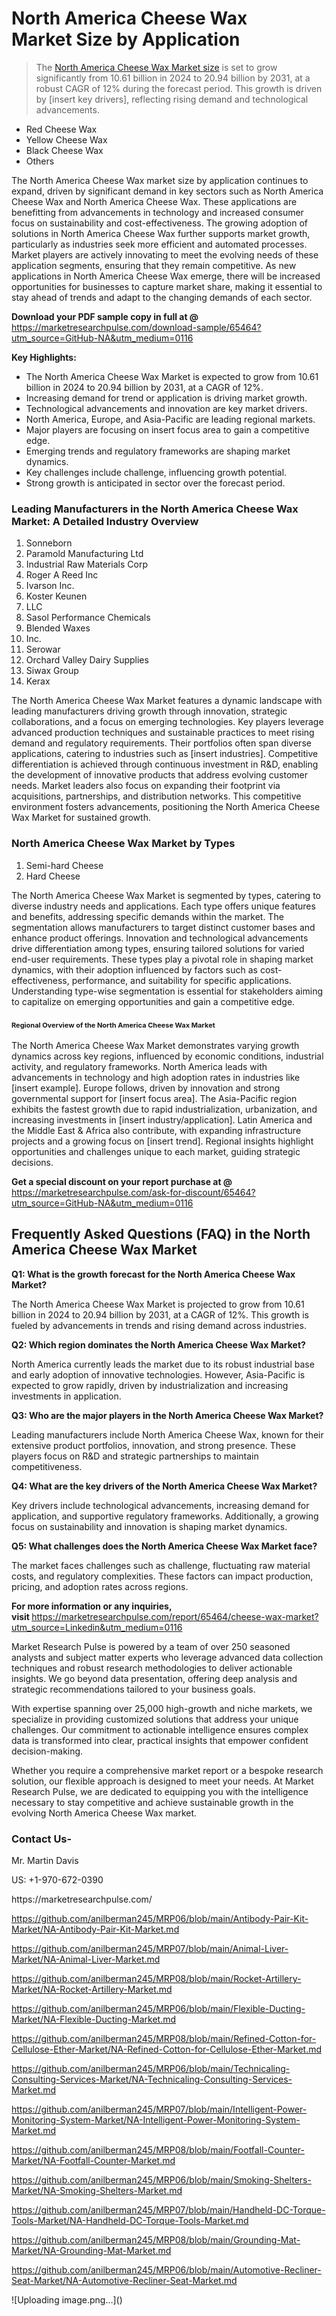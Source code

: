 <h1>North America Cheese Wax Market&nbsp;Size by Application</h1><blockquote><p>The <a href="https://marketresearchpulse.com/download-sample/65464?utm_source=GitHub-NA&amp;utm_medium=0116">North America Cheese Wax Market size</a> is set to grow significantly from 10.61 billion in 2024 to 20.94 billion by 2031, at a robust CAGR of 12% during the forecast period. This growth is driven by [insert key drivers], reflecting rising demand and technological advancements.</p></blockquote><ul><li>Red Cheese Wax<li> Yellow Cheese Wax<li> Black Cheese Wax<li> Others</li></ul><p>The North America Cheese Wax market size by application continues to expand, driven by significant demand in key sectors such as North America Cheese Wax and North America Cheese Wax. These applications are benefitting from advancements in technology and increased consumer focus on sustainability and cost-effectiveness. The growing adoption of solutions in North America Cheese Wax further supports market growth, particularly as industries seek more efficient and automated processes. Market players are actively innovating to meet the evolving needs of these application segments, ensuring that they remain competitive. As new applications in North America Cheese Wax emerge, there will be increased opportunities for businesses to capture market share, making it essential to stay ahead of trends and adapt to the changing demands of each sector.</p><p><strong>Download your PDF sample copy in full at @ </strong><a href="https://marketresearchpulse.com/download-sample/65464?utm_source=GitHub-NA&amp;utm_medium=0116">https://marketresearchpulse.com/download-sample/65464?utm_source=GitHub-NA&amp;utm_medium=0116</a></p><p><strong>Key Highlights: </strong></p><ul><li>The North America Cheese Wax Market is expected to grow from 10.61 billion in 2024 to 20.94 billion by 2031, at a CAGR of 12%.</li><li>Increasing demand for trend or application is driving market growth.</li><li>Technological advancements and innovation are key market drivers.</li><li>North America, Europe, and Asia-Pacific are leading regional markets.</li><li>Major players are focusing on insert focus area to gain a competitive edge.</li><li>Emerging trends and regulatory frameworks are shaping market dynamics.</li><li>Key challenges include challenge, influencing growth potential.</li><li>Strong growth is anticipated in sector over the forecast period.</li></ul><h3>Leading Manufacturers in the North America Cheese Wax Market: A Detailed Industry Overview</h3><ol><li>Sonneborn</li><li>Paramold Manufacturing Ltd</li><li>Industrial Raw Materials Corp</li><li>Roger A Reed Inc</li><li>Ivarson Inc.</li><li>Koster Keunen</li><li>LLC</li><li>Sasol Performance Chemicals</li><li>Blended Waxes</li><li>Inc.</li><li>Serowar</li><li>Orchard Valley Dairy Supplies</li><li>Siwax Group</li><li>Kerax</li></ol><div class="flex max-w-full flex-col flex-grow"><div class="min-h-8 text-message flex w-full flex-col items-end gap-2 whitespace-normal break-words [.text-message+&amp;]:mt-5" dir="auto" data-message-author-role="assistant" data-message-id="fd8432e4-4910-450d-b182-61b7bfb0a01f" data-message-model-slug="gpt-4o"><div class="flex w-full flex-col gap-1 empty:hidden first:pt-[3px]"><div class="markdown prose w-full break-words dark:prose-invert light"><p>The North America Cheese Wax Market features a dynamic landscape with leading manufacturers driving growth through innovation, strategic collaborations, and a focus on emerging technologies. Key players leverage advanced production techniques and sustainable practices to meet rising demand and regulatory requirements. Their portfolios often span diverse applications, catering to industries such as [insert industries]. Competitive differentiation is achieved through continuous investment in R&amp;D, enabling the development of innovative products that address evolving customer needs. Market leaders also focus on expanding their footprint via acquisitions, partnerships, and distribution networks. This competitive environment fosters advancements, positioning the North America Cheese Wax Market for sustained growth.</p></div></div></div></div><h3>North America Cheese Wax Market by Types</h3><ol><li>Semi-hard Cheese<li> Hard Cheese</li></ol><div class="flex max-w-full flex-col flex-grow"><div class="min-h-8 text-message flex w-full flex-col items-end gap-2 whitespace-normal break-words [.text-message+&amp;]:mt-5" dir="auto" data-message-author-role="assistant" data-message-id="084470be-0bb7-4664-bddf-5156b4f41249" data-message-model-slug="gpt-4o-mini"><div class="flex w-full flex-col gap-1 empty:hidden first:pt-[3px]"><div class="markdown prose w-full break-words dark:prose-invert light"><p>The North America Cheese Wax Market is segmented by types, catering to diverse industry needs and applications. Each type offers unique features and benefits, addressing specific demands within the market. The segmentation allows manufacturers to target distinct customer bases and enhance product offerings. Innovation and technological advancements drive differentiation among types, ensuring tailored solutions for varied end-user requirements. These types play a pivotal role in shaping market dynamics, with their adoption influenced by factors such as cost-effectiveness, performance, and suitability for specific applications. Understanding type-wise segmentation is essential for stakeholders aiming to capitalize on emerging opportunities and gain a competitive edge.</p></div></div></div></div><h3><span style="font-size: 11px;">Regional Overview of the North America Cheese Wax Market</span></h3><div class="flex max-w-full flex-col flex-grow"><div class="min-h-8 text-message flex w-full flex-col items-end gap-2 whitespace-normal break-words [.text-message+&amp;]:mt-5" dir="auto" data-message-author-role="assistant" data-message-id="e9038762-ce64-4e30-91c9-9bd413514231" data-message-model-slug="gpt-4o-mini"><div class="flex w-full flex-col gap-1 empty:hidden first:pt-[3px]"><div class="markdown prose w-full break-words dark:prose-invert light"><p>The North America Cheese Wax Market demonstrates varying growth dynamics across key regions, influenced by economic conditions, industrial activity, and regulatory frameworks. North America leads with advancements in technology and high adoption rates in industries like [insert example]. Europe follows, driven by innovation and strong governmental support for [insert focus area]. The Asia-Pacific region exhibits the fastest growth due to rapid industrialization, urbanization, and increasing investments in [insert industry/application]. Latin America and the Middle East &amp; Africa also contribute, with expanding infrastructure projects and a growing focus on [insert trend]. Regional insights highlight opportunities and challenges unique to each market, guiding strategic decisions.</p></div></div></div></div><p><strong>Get a special discount on your report purchase at @ </strong><a href="https://marketresearchpulse.com/ask-for-discount/65464?utm_source=GitHub-NA&amp;utm_medium=0116">https://marketresearchpulse.com/ask-for-discount/65464?utm_source=GitHub-NA&amp;utm_medium=0116</a></p><h2>Frequently Asked Questions (FAQ) in the North America Cheese Wax Market</h2><p><strong>Q1: What is the growth forecast for the North America Cheese Wax Market?</strong></p><p>The North America Cheese Wax Market is projected to grow from 10.61 billion in 2024 to 20.94 billion by 2031, at a CAGR of 12%. This growth is fueled by advancements in trends and rising demand across industries.</p><p><strong>Q2: Which region dominates the North America Cheese Wax Market?</strong></p><p>North America currently leads the market due to its robust industrial base and early adoption of innovative technologies. However, Asia-Pacific is expected to grow rapidly, driven by industrialization and increasing investments in application.</p><p><strong>Q3: Who are the major players in the North America Cheese Wax Market?</strong></p><p>Leading manufacturers include North America Cheese Wax, known for their extensive product portfolios, innovation, and strong presence. These players focus on R&amp;D and strategic partnerships to maintain competitiveness.</p><p><strong>Q4: What are the key drivers of the North America Cheese Wax Market?</strong></p><p>Key drivers include technological advancements, increasing demand for application, and supportive regulatory frameworks. Additionally, a growing focus on sustainability and innovation is shaping market dynamics.</p><p><strong>Q5: What challenges does the North America Cheese Wax Market face?</strong></p><p>The market faces challenges such as challenge, fluctuating raw material costs, and regulatory complexities. These factors can impact production, pricing, and adoption rates across regions.</p><p><strong>For more information or any inquiries, visit&nbsp;</strong><a href="https://marketresearchpulse.com/report/65464/cheese-wax-market?utm_source=Linkedin&utm_medium=0116">https://marketresearchpulse.com/report/65464/cheese-wax-market?utm_source=Linkedin&utm_medium=0116</a></p><p>Market Research Pulse is powered by a team of over 250 seasoned analysts and subject matter experts who leverage advanced data collection techniques and robust research methodologies to deliver actionable insights. We go beyond data presentation, offering deep analysis and strategic recommendations tailored to your business goals.</p><p>With expertise spanning over 25,000 high-growth and niche markets, we specialize in providing customized solutions that address your unique challenges. Our commitment to actionable intelligence ensures complex data is transformed into clear, practical insights that empower confident decision-making.</p><p>Whether you require a comprehensive market report or a bespoke research solution, our flexible approach is designed to meet your needs. At Market Research Pulse, we are dedicated to equipping you with the intelligence necessary to stay competitive and achieve sustainable growth in the evolving North America Cheese Wax market.</p><h3><strong>Contact Us-</strong></h3><p>Mr. Martin Davis</p><p>US: +1-970-672-0390</p><p>https://marketresearchpulse.com/</p><p><a href="https://github.com/anilberman245/MRP06/blob/main/Antibody-Pair-Kit-Market/NA-Antibody-Pair-Kit-Market.md">https://github.com/anilberman245/MRP06/blob/main/Antibody-Pair-Kit-Market/NA-Antibody-Pair-Kit-Market.md</a></p><p><a href="https://github.com/anilberman245/MRP07/blob/main/Animal-Liver-Market/NA-Animal-Liver-Market.md">https://github.com/anilberman245/MRP07/blob/main/Animal-Liver-Market/NA-Animal-Liver-Market.md</a></p><p><a href="https://github.com/anilberman245/MRP08/blob/main/Rocket-Artillery-Market/NA-Rocket-Artillery-Market.md">https://github.com/anilberman245/MRP08/blob/main/Rocket-Artillery-Market/NA-Rocket-Artillery-Market.md</a></p><p><a href="https://github.com/anilberman245/MRP06/blob/main/Flexible-Ducting-Market/NA-Flexible-Ducting-Market.md">https://github.com/anilberman245/MRP06/blob/main/Flexible-Ducting-Market/NA-Flexible-Ducting-Market.md</a></p><p><a href="https://github.com/anilberman245/MRP08/blob/main/Refined-Cotton-for-Cellulose-Ether-Market/NA-Refined-Cotton-for-Cellulose-Ether-Market.md">https://github.com/anilberman245/MRP08/blob/main/Refined-Cotton-for-Cellulose-Ether-Market/NA-Refined-Cotton-for-Cellulose-Ether-Market.md</a></p><p><a href="https://github.com/anilberman245/MRP06/blob/main/Technicaling-Consulting-Services-Market/NA-Technicaling-Consulting-Services-Market.md">https://github.com/anilberman245/MRP06/blob/main/Technicaling-Consulting-Services-Market/NA-Technicaling-Consulting-Services-Market.md</a></p><p><a href="https://github.com/anilberman245/MRP07/blob/main/Intelligent-Power-Monitoring-System-Market/NA-Intelligent-Power-Monitoring-System-Market.md">https://github.com/anilberman245/MRP07/blob/main/Intelligent-Power-Monitoring-System-Market/NA-Intelligent-Power-Monitoring-System-Market.md</a></p><p><a href="https://github.com/anilberman245/MRP08/blob/main/Footfall-Counter-Market/NA-Footfall-Counter-Market.md">https://github.com/anilberman245/MRP08/blob/main/Footfall-Counter-Market/NA-Footfall-Counter-Market.md</a></p><p><a href="https://github.com/anilberman245/MRP06/blob/main/Smoking-Shelters-Market/NA-Smoking-Shelters-Market.md">https://github.com/anilberman245/MRP06/blob/main/Smoking-Shelters-Market/NA-Smoking-Shelters-Market.md</a></p><p><a href="https://github.com/anilberman245/MRP07/blob/main/Handheld-DC-Torque-Tools-Market/NA-Handheld-DC-Torque-Tools-Market.md">https://github.com/anilberman245/MRP07/blob/main/Handheld-DC-Torque-Tools-Market/NA-Handheld-DC-Torque-Tools-Market.md</a></p><p><a href="https://github.com/anilberman245/MRP08/blob/main/Grounding-Mat-Market/NA-Grounding-Mat-Market.md">https://github.com/anilberman245/MRP08/blob/main/Grounding-Mat-Market/NA-Grounding-Mat-Market.md</a></p><p><a href="https://github.com/anilberman245/MRP06/blob/main/Automotive-Recliner-Seat-Market/NA-Automotive-Recliner-Seat-Market.md">https://github.com/anilberman245/MRP06/blob/main/Automotive-Recliner-Seat-Market/NA-Automotive-Recliner-Seat-Market.md</a></p>
![Uploading image.png…]()

